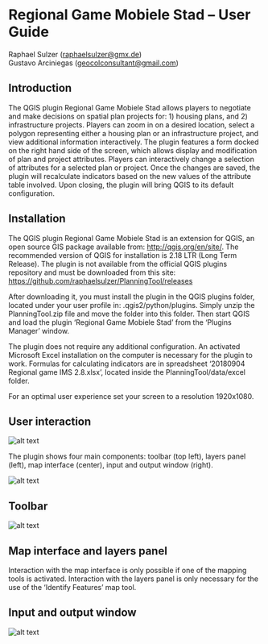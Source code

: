 # Regional Game Mobiele Stad – User Guide
Raphael Sulzer (raphaelsulzer@gmx.de)  
Gustavo Arciniegas (geocolconsultant@gmail.com)

## Introduction

The QGIS plugin Regional Game Mobiele Stad allows players to negotiate and make decisions on spatial plan projects for:  1) housing plans, and 2) infrastructure projects. Players can zoom in on a desired location, select a polygon representing either a housing plan or an infrastructure project, and view additional information interactively. The plugin features a form docked on the right hand side of the screen, which allows display and modification of plan and project attributes.  Players can interactively change a selection of attributes for a selected plan or project. Once the changes are saved, the plugin will recalculate indicators based on the new values of the attribute table involved. Upon closing, the plugin will bring QGIS to its default configuration.


## Installation

The QGIS plugin Regional Game Mobiele Stad is an extension for QGIS, an open source GIS package available from: http://qgis.org/en/site/. The recommended version of QGIS for installation is 2.18 LTR (Long Term Release). The plugin is not available from the official QGIS plugins repository and must be downloaded from this site: https://github.com/raphaelsulzer/PlanningTool/releases

After downloading it, you must install the plugin in the QGIS plugins folder, located under your user profile in: .qgis2/python/plugins. Simply unzip the PlanningTool.zip file and move the folder into this folder. Then start QGIS and load the plugin ‘Regional Game Mobiele Stad’ from the ‘Plugins Manager’ window.

The plugin does not require any additional configuration. An activated Microsoft Excel installation on the computer is necessary for the plugin to work. Formulas for calculating indicators are in spreadsheet ‘20180904 Regional game IMS 2.8.xlsx’, located inside the PlanningTool/data/excel folder.

For an optimal user experience set your screen to a resolution 1920x1080.


## User interaction

![alt text](images/start.png?raw=true "Title")

The plugin shows four main components: toolbar (top left), layers panel (left), map interface (center), input and output window (right).

![alt text](images/gui.png?raw=true "QGIS user interface with Regional Game Mobiele Stad")


## Toolbar

![alt text](images/toolbar.png?raw=true "Title")


## Map interface and layers panel

Interaction with the map interface is only possible if one of the mapping tools is activated. Interaction with the layers panel is only necessary for the use of the ‘Identify Features’ map tool.


## Input and output window

![alt text](images/input_output.png?raw=true "Title")
